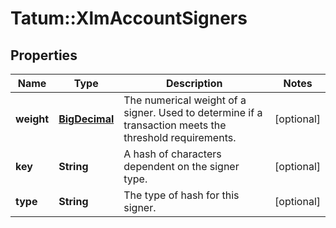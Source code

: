 # Tatum::XlmAccountSigners

## Properties
Name | Type | Description | Notes
------------ | ------------- | ------------- | -------------
**weight** | [**BigDecimal**](BigDecimal.md) | The numerical weight of a signer. Used to determine if a transaction meets the threshold requirements. | [optional] 
**key** | **String** | A hash of characters dependent on the signer type. | [optional] 
**type** | **String** | The type of hash for this signer. | [optional] 

